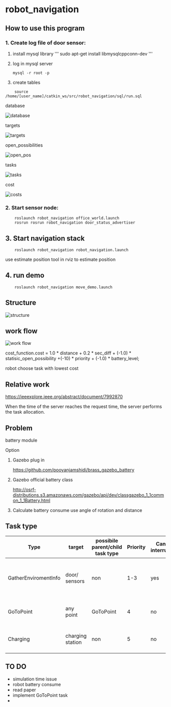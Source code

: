 # robot_navigation
## How to use this program

### 1.  Create log file of door sensor:
1. install mysql library
'''
sudo apt-get install libmysqlcppconn-dev
'''

2. log in mysql server 

    `mysql -r root -p`

3. create tables
```
    source /home/[user_name]/catkin_ws/src/robot_navigation/sql/run.sql
```
database 

![database](./img/robot-database.png)

targets

![targets](./img/targets.png)

open_possibilities

![open_pos](./img/open_possibilities.png)

tasks

![tasks](./img/tasks.png)

cost

![costs](./img/costs.png)

### 2.  Start sensor node:
```
    roslaunch robot_navigation office_world.launch
    rosrun rosrun robot_navigation door_status_advertiser
```
## 3. Start navigation stack
```
    roslaunch robot_navigation robot_navigation.launch
```
use estimate position tool in rviz to estimate position

## 4. run demo
```
    roslaunch robot_navigation move_demo.launch
```
## Structure

![structure](./img/robot-ros_structure.png)

## work flow
![work flow](./img/robot-ros_workflow.png)

cost_function.cost = 1.0 * distance + 0.2 * sec_diff + (-1.0) * statisic_open_possibility +(-10) * priority  +  (-1.0) * battery_level;

robot choose task with lowest cost


## Relative work

https://ieeexplore.ieee.org/abstract/document/7992870

When the time of the server reaches the request time, the server performs the task allocation. 

## Problem 

battery module

Option 

1.  Gazebo plug in 
    
    https://github.com/pooyanjamshidi/brass_gazebo_battery
    
2. Gazebo official battery class

    http://osrf-distributions.s3.amazonaws.com/gazebo/api/dev/classgazebo_1_1common_1_1Battery.html

3.   Calculate battery consume use angle of rotation and distance

## Task type
| Type             | target |possibile parent/child task type    | Priority | Can be interrupted | If can not arrive the goal        | If door closed       / charging station not empty                                                |   |
|----------------------|----------|----------|----------|--------------------|--------------------------------------------------|-------------------------------------------------------------------------------|---|
| GatherEnviromentInfo  | door/ sensors | non | 1-3      | yes                | put task into table(Error) and get another best task                            | put task into table(RanToCompletion), update pos_table | 
| GoToPoint              | any point |GoToPoint |4        | no                 | put task into table(Error), alarm                            | robot wait outside the door ,  alarm                                                  |   |
| Charging               | charging station | non | 5        | no                 | put task into table(Error), alarm | check another station                           |   |

## TO DO

- simulation time issue
- robot battery consume
- read paper
- implement GoToPoint task
- 
